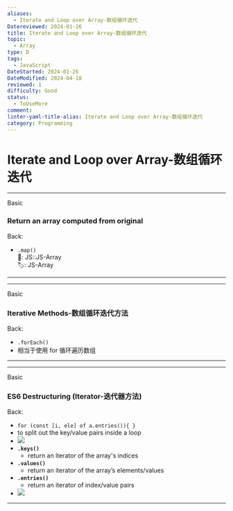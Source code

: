 ```yaml
---
aliases:
  - Iterate and Loop over Array-数组循环迭代
Datereviewed: 2024-01-26
title: Iterate and Loop over Array-数组循环迭代
topic:
  - Array
type: D
tags:
  - JavaScript
DateStarted: 2024-01-26
DateModified: 2024-04-18
reviewed: 1
difficulty: Good
status:
  - ToUseMore
comment: 
linter-yaml-title-alias: Iterate and Loop over Array-数组循环迭代
category: Programming
---
```


# Iterate and Loop over Array-数组循环迭代

---

Basic

### Return an array computed from original

Back:

- `.map()`  
📌: JS::JS-Array  
🏷️: JS-Array
<!--ID: 1706600287395-->

---

---

Basic

### Iterative Methods-数组循环迭代方法

Back:

- `.forEach()`
- 相当于使用 for 循环遍历数组
<!--ID: 1706600287399-->

---

---

Basic

### ES6 Destructuring (Iterator-迭代器方法)

Back:

- `for (const [i, ele] of a.entries()){ }`
- to split out the key/value pairs inside a loop
- ![](https://cdn.jsdelivr.net/gh/jenniferwonder/bimg/programming/1691247030389.png)
- **`.keys()`**
  - return an iterator of the array's indices
- **`.values()`**
  - return an iterator of the array’s elements/values
- **`.entries()`**
  - return an iterator of index/value pairs
- ![](https://cdn.jsdelivr.net/gh/jenniferwonder/bimg/programming/1691246935131.png)
<!--ID: 1706600287402-->

---

<!--SR:!2024-01-30,1,230-->

